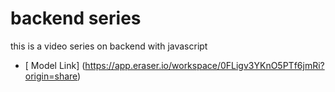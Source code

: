 # backend series

this is a video series on backend with javascript

- [ Model Link] (https://app.eraser.io/workspace/0FLigv3YKnO5PTf6jmRi?origin=share)